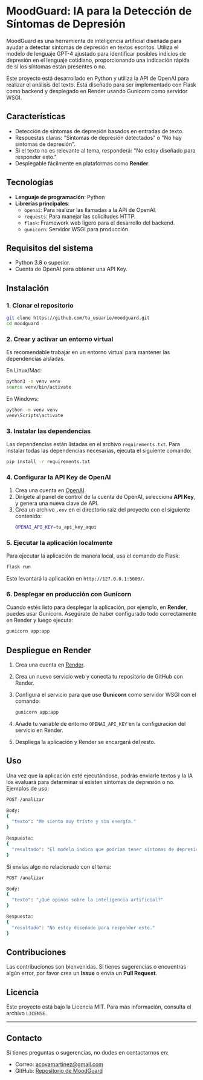 # **MoodGuard: IA para la Detección de Síntomas de Depresión**

MoodGuard es una herramienta de inteligencia artificial diseñada para ayudar a detectar síntomas de depresión en textos escritos. Utiliza el modelo de lenguaje GPT-4 ajustado para identificar posibles indicios de depresión en el lenguaje cotidiano, proporcionando una indicación rápida de si los síntomas están presentes o no.

Este proyecto está desarrollado en Python y utiliza la API de OpenAI para realizar el análisis del texto. Está diseñado para ser implementado con Flask como backend y desplegado en Render usando Gunicorn como servidor WSGI.

## **Características**
- Detección de síntomas de depresión basados en entradas de texto.
- Respuestas claras: "Síntomas de depresión detectados" o "No hay síntomas de depresión".
- Si el texto no es relevante al tema, responderá: "No estoy diseñado para responder esto."
- Desplegable fácilmente en plataformas como **Render**.

## **Tecnologías**
- **Lenguaje de programación**: Python
- **Librerías principales**:
  - `openai`: Para realizar las llamadas a la API de OpenAI.
  - `requests`: Para manejar las solicitudes HTTP.
  - `flask`: Framework web ligero para el desarrollo del backend.
  - `gunicorn`: Servidor WSGI para producción.
  
## **Requisitos del sistema**
- Python 3.8 o superior.
- Cuenta de OpenAI para obtener una API Key.

## **Instalación**

### **1. Clonar el repositorio**
```bash
git clone https://github.com/tu_usuario/moodguard.git
cd moodguard
```

### **2. Crear y activar un entorno virtual**
Es recomendable trabajar en un entorno virtual para mantener las dependencias aisladas.

En Linux/Mac:
```bash
python3 -m venv venv
source venv/bin/activate
```

En Windows:
```bash
python -m venv venv
venv\Scripts\activate
```

### **3. Instalar las dependencias**
Las dependencias están listadas en el archivo `requirements.txt`. Para instalar todas las dependencias necesarias, ejecuta el siguiente comando:

```bash
pip install -r requirements.txt
```

### **4. Configurar la API Key de OpenAI**
1. Crea una cuenta en [OpenAI](https://beta.openai.com/signup/).
2. Dirígete al panel de control de la cuenta de OpenAI, selecciona **API Key**, y genera una nueva clave de API.
3. Crea un archivo `.env` en el directorio raíz del proyecto con el siguiente contenido:
   ```bash
   OPENAI_API_KEY=tu_api_key_aqui
   ```

### **5. Ejecutar la aplicación localmente**
Para ejecutar la aplicación de manera local, usa el comando de Flask:

```bash
flask run
```

Esto levantará la aplicación en `http://127.0.0.1:5000/`.

### **6. Desplegar en producción con Gunicorn**
Cuando estés listo para desplegar la aplicación, por ejemplo, en **Render**, puedes usar Gunicorn. Asegúrate de haber configurado todo correctamente en Render y luego ejecuta:

```bash
gunicorn app:app
```

## **Despliegue en Render**
1. Crea una cuenta en [Render](https://render.com/).
2. Crea un nuevo servicio web y conecta tu repositorio de GitHub con Render.
3. Configura el servicio para que use **Gunicorn** como servidor WSGI con el comando:

   ```bash
   gunicorn app:app
   ```

4. Añade tu variable de entorno `OPENAI_API_KEY` en la configuración del servicio en Render.
5. Despliega la aplicación y Render se encargará del resto.

## **Uso**

Una vez que la aplicación esté ejecutándose, podrás enviarle textos y la IA los evaluará para determinar si existen síntomas de depresión o no. Ejemplos de uso:

```bash
POST /analizar

Body:
{
  "texto": "Me siento muy triste y sin energía."
}

Respuesta:
{
  "resultado": "El modelo indica que podrías tener síntomas de depresión."
}
```

Si envías algo no relacionado con el tema:

```bash
POST /analizar

Body:
{
  "texto": "¿Qué opinas sobre la inteligencia artificial?"
}

Respuesta:
{
  "resultado": "No estoy diseñado para responder esto."
}
```

## **Contribuciones**
Las contribuciones son bienvenidas. Si tienes sugerencias o encuentras algún error, por favor crea un **Issue** o envía un **Pull Request**.

## **Licencia**
Este proyecto está bajo la Licencia MIT. Para más información, consulta el archivo `LICENSE`.

---

## **Contacto**
Si tienes preguntas o sugerencias, no dudes en contactarnos en:

- Correo: acovamartinez@gmail.com
- GitHub: [Repositorio de MoodGuard](https://github.com/Cova97/DepreSacan_API)

